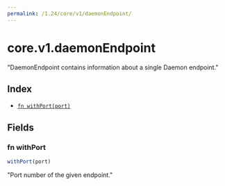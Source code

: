 ```yaml
---
permalink: /1.24/core/v1/daemonEndpoint/
---
```


# core.v1.daemonEndpoint

"DaemonEndpoint contains information about a single Daemon endpoint."

## Index

* [`fn withPort(port)`](#fn-withport)

## Fields

### fn withPort

```ts
withPort(port)
```

"Port number of the given endpoint."